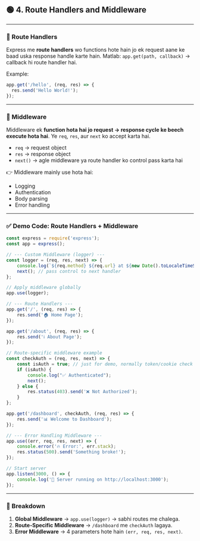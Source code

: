 ## 🟢 4. Route Handlers and Middleware

---

### 🔹 Route Handlers

Express me **route handlers** wo functions hote hain jo ek request aane ke baad uska response handle karte hain.
Matlab: `app.get(path, callback)` → callback hi route handler hai.

Example:

```js
app.get('/hello', (req, res) => {
  res.send('Hello World!');
});
```

---

### 🔹 Middleware

Middleware ek **function hota hai jo request → response cycle ke beech execute hota hai**.
Ye `req`, `res`, aur `next` ko accept karta hai.

* `req` → request object
* `res` → response object
* `next()` → agle middleware ya route handler ko control pass karta hai

👉 Middleware mainly use hota hai:

* Logging
* Authentication
* Body parsing
* Error handling

---

### ✅ Demo Code: Route Handlers + Middleware

```js
const express = require('express');
const app = express();

// --- Custom Middleware (logger) ---
const logger = (req, res, next) => {
    console.log(`${req.method} ${req.url} at ${new Date().toLocaleTimeString()}`);
    next(); // pass control to next handler
};

// Apply middleware globally
app.use(logger);

// --- Route Handlers ---
app.get('/', (req, res) => {
    res.send('🏠 Home Page');
});

app.get('/about', (req, res) => {
    res.send('ℹ️ About Page');
});

// Route-specific middleware example
const checkAuth = (req, res, next) => {
    const isAuth = true; // just for demo, normally token/cookie check hota hai
    if (isAuth) {
        console.log("✅ Authenticated");
        next();
    } else {
        res.status(403).send('❌ Not Authorized');
    }
};

app.get('/dashboard', checkAuth, (req, res) => {
    res.send('📊 Welcome to Dashboard');
});

// --- Error Handling Middleware ---
app.use((err, req, res, next) => {
    console.error('🔥 Error:', err.stack);
    res.status(500).send('Something broke!');
});

// Start server
app.listen(3000, () => {
    console.log('🚀 Server running on http://localhost:3000');
});
```

---

### 🔎 Breakdown

1. **Global Middleware** → `app.use(logger)` → sabhi routes me chalega.
2. **Route-Specific Middleware** → `/dashboard` me `checkAuth` lagaya.
3. **Error Middleware** → 4 parameters hote hain `(err, req, res, next)`.
